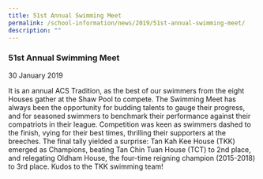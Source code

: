 ```yaml
---
title: 51st Annual Swimming Meet
permalink: /school-information/news/2019/51st-annual-swimming-meet/
description: ""
---
```


### **51st Annual Swimming Meet**
30 January 2019

It is an annual ACS Tradition, as the best of our swimmers from the eight Houses gather at the Shaw Pool to compete. The Swimming Meet has always been the opportunity for budding talents to gauge their progress, and for seasoned swimmers to benchmark their performance against their compatriots in their league. Competition was keen as swimmers dashed to the finish, vying for their best times, thrilling their supporters at the breeches. The final tally yielded a surprise: Tan Kah Kee House (TKK) emerged as Champions, beating Tan Chin Tuan House (TCT) to 2nd place, and relegating Oldham House, the four-time reigning champion (2015-2018) to 3rd place. Kudos to the TKK swimming team!
